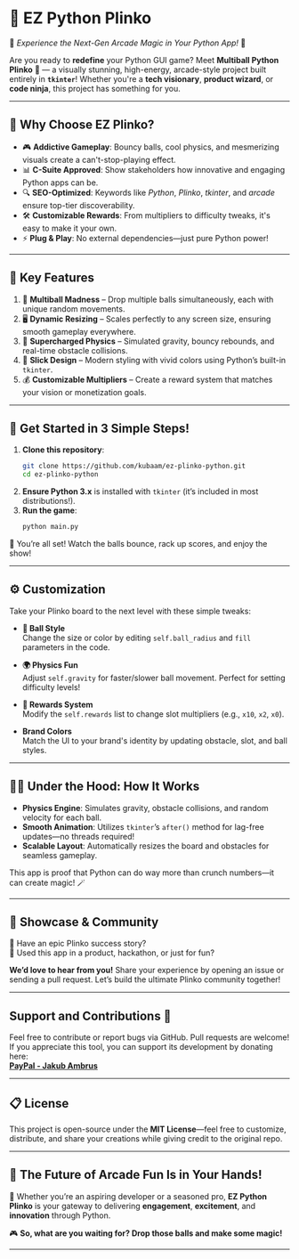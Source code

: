 # 🎯 **EZ Python Plinko**  
🚀 *Experience the Next-Gen Arcade Magic in Your Python App!* 🚀  

Are you ready to **redefine** your Python GUI game? Meet **Multiball Python Plinko** 🎉 — a visually stunning, high-energy, arcade-style project built entirely in **`tkinter`**! Whether you're a **tech visionary**, **product wizard**, or **code ninja**, this project has something for you.  

---

## **🌟 Why Choose EZ Plinko?**  
- 🎮 **Addictive Gameplay**: Bouncy balls, cool physics, and mesmerizing visuals create a can't-stop-playing effect.  
- 📊 **C-Suite Approved**: Show stakeholders how innovative and engaging Python apps can be.  
- 🔍 **SEO-Optimized**: Keywords like *Python*, *Plinko*, *tkinter*, and *arcade* ensure top-tier discoverability.  
- 🛠️ **Customizable Rewards**: From multipliers to difficulty tweaks, it's easy to make it your own.  
- ⚡ **Plug & Play**: No external dependencies—just pure Python power!  

---

## **🎁 Key Features**  
1. 🎲 **Multiball Madness** – Drop multiple balls simultaneously, each with unique random movements.  
2. 🖥️ **Dynamic Resizing** – Scales perfectly to any screen size, ensuring smooth gameplay everywhere.  
3. 🌌 **Supercharged Physics** – Simulated gravity, bouncy rebounds, and real-time obstacle collisions.  
4. 🎨 **Slick Design** – Modern styling with vivid colors using Python’s built-in `tkinter`.  
5. 💰 **Customizable Multipliers** – Create a reward system that matches your vision or monetization goals.  

---

## **🚀 Get Started in 3 Simple Steps!**  
1. **Clone this repository**:  
   ```bash
   git clone https://github.com/kubaam/ez-plinko-python.git
   cd ez-plinko-python
   ```  
2. **Ensure Python 3.x** is installed with `tkinter` (it’s included in most distributions!).  
3. **Run the game**:  
   ```bash
   python main.py
   ```  

🎉 You’re all set! Watch the balls bounce, rack up scores, and enjoy the show!  

---

## **⚙️ Customization**  
Take your Plinko board to the next level with these simple tweaks:  

- **🎨 Ball Style**  
  Change the size or color by editing `self.ball_radius` and `fill` parameters in the code.  

- **🌍 Physics Fun**  
  Adjust `self.gravity` for faster/slower ball movement. Perfect for setting difficulty levels!  

- **💎 Rewards System**  
  Modify the `self.rewards` list to change slot multipliers (e.g., `x10`, `x2`, `x0`).  

- **Brand Colors**  
  Match the UI to your brand's identity by updating obstacle, slot, and ball styles.  

---

## **👩‍💻 Under the Hood: How It Works**  
- **Physics Engine**: Simulates gravity, obstacle collisions, and random velocity for each ball.  
- **Smooth Animation**: Utilizes `tkinter`’s `after()` method for lag-free updates—no threads required!  
- **Scalable Layout**: Automatically resizes the board and obstacles for seamless gameplay.  

This app is proof that Python can do way more than crunch numbers—it can create magic! 🪄  

---

## **🎉 Showcase & Community**  
🌟 Have an epic Plinko success story?  
🌟 Used this app in a product, hackathon, or just for fun?  

**We’d love to hear from you!** Share your experience by opening an issue or sending a pull request. Let’s build the ultimate Plinko community together!  

---


## **Support and Contributions** 🤝  

Feel free to contribute or report bugs via GitHub. Pull requests are welcome!  
If you appreciate this tool, you can support its development by donating here:  
[**PayPal - Jakub Ambrus**](https://paypal.me/JakubAmbrus)  

---

## **📋 License**  
This project is open-source under the **MIT License**—feel free to customize, distribute, and share your creations while giving credit to the original repo.  

---

## **🚀 The Future of Arcade Fun Is in Your Hands!**  
🔗 Whether you’re an aspiring developer or a seasoned pro, **EZ Python Plinko** is your gateway to delivering **engagement**, **excitement**, and **innovation** through Python.  

🎮 **So, what are you waiting for? Drop those balls and make some magic!**  

---
